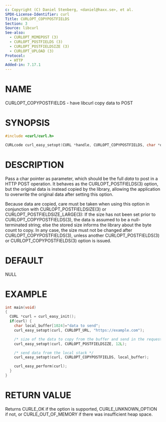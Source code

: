 ```yaml
---
c: Copyright (C) Daniel Stenberg, <daniel@haxx.se>, et al.
SPDX-License-Identifier: curl
Title: CURLOPT_COPYPOSTFIELDS
Section: 3
Source: libcurl
See-also:
  - CURLOPT_MIMEPOST (3)
  - CURLOPT_POSTFIELDS (3)
  - CURLOPT_POSTFIELDSIZE (3)
  - CURLOPT_UPLOAD (3)
Protocol:
  - HTTP
Added-in: 7.17.1
---
```


# NAME

CURLOPT_COPYPOSTFIELDS - have libcurl copy data to POST

# SYNOPSIS

~~~c
#include <curl/curl.h>

CURLcode curl_easy_setopt(CURL *handle, CURLOPT_COPYPOSTFIELDS, char *data);
~~~

# DESCRIPTION

Pass a char pointer as parameter, which should be the full *data* to post in a
HTTP POST operation. It behaves as the CURLOPT_POSTFIELDS(3) option, but the
original data is instead copied by the library, allowing the application to
overwrite the original data after setting this option.

Because data are copied, care must be taken when using this option in
conjunction with CURLOPT_POSTFIELDSIZE(3) or
CURLOPT_POSTFIELDSIZE_LARGE(3): If the size has not been set prior to
CURLOPT_COPYPOSTFIELDS(3), the data is assumed to be a null-terminated
string; else the stored size informs the library about the byte count to
copy. In any case, the size must not be changed after
CURLOPT_COPYPOSTFIELDS(3), unless another CURLOPT_POSTFIELDS(3) or
CURLOPT_COPYPOSTFIELDS(3) option is issued.

# DEFAULT

NULL

# EXAMPLE

~~~c
int main(void)
{
  CURL *curl = curl_easy_init();
  if(curl) {
    char local_buffer[1024]="data to send";
    curl_easy_setopt(curl, CURLOPT_URL, "https://example.com");

    /* size of the data to copy from the buffer and send in the request */
    curl_easy_setopt(curl, CURLOPT_POSTFIELDSIZE, 12L);

    /* send data from the local stack */
    curl_easy_setopt(curl, CURLOPT_COPYPOSTFIELDS, local_buffer);

    curl_easy_perform(curl);
  }
}
~~~

# RETURN VALUE

Returns CURLE_OK if the option is supported, CURLE_UNKNOWN_OPTION if not, or
CURLE_OUT_OF_MEMORY if there was insufficient heap space.
